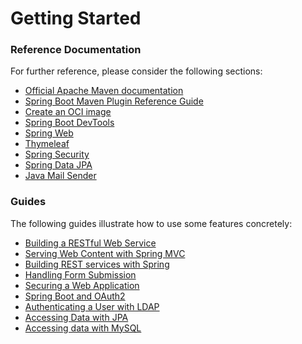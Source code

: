 # Getting Started

### Reference Documentation
For further reference, please consider the following sections:

* [Official Apache Maven documentation](https://maven.apache.org/guides/index.html)
* [Spring Boot Maven Plugin Reference Guide](https://docs.spring.io/spring-boot/docs/2.7.15/maven-plugin/reference/html/)
* [Create an OCI image](https://docs.spring.io/spring-boot/docs/2.7.15/maven-plugin/reference/html/#build-image)
* [Spring Boot DevTools](https://docs.spring.io/spring-boot/docs/2.7.15/reference/htmlsingle/index.html#using.devtools)
* [Spring Web](https://docs.spring.io/spring-boot/docs/2.7.15/reference/htmlsingle/index.html#web)
* [Thymeleaf](https://docs.spring.io/spring-boot/docs/2.7.15/reference/htmlsingle/index.html#web.servlet.spring-mvc.template-engines)
* [Spring Security](https://docs.spring.io/spring-boot/docs/2.7.15/reference/htmlsingle/index.html#web.security)
* [Spring Data JPA](https://docs.spring.io/spring-boot/docs/2.7.15/reference/htmlsingle/index.html#data.sql.jpa-and-spring-data)
* [Java Mail Sender](https://docs.spring.io/spring-boot/docs/2.7.15/reference/htmlsingle/index.html#io.email)

### Guides
The following guides illustrate how to use some features concretely:

* [Building a RESTful Web Service](https://spring.io/guides/gs/rest-service/)
* [Serving Web Content with Spring MVC](https://spring.io/guides/gs/serving-web-content/)
* [Building REST services with Spring](https://spring.io/guides/tutorials/rest/)
* [Handling Form Submission](https://spring.io/guides/gs/handling-form-submission/)
* [Securing a Web Application](https://spring.io/guides/gs/securing-web/)
* [Spring Boot and OAuth2](https://spring.io/guides/tutorials/spring-boot-oauth2/)
* [Authenticating a User with LDAP](https://spring.io/guides/gs/authenticating-ldap/)
* [Accessing Data with JPA](https://spring.io/guides/gs/accessing-data-jpa/)
* [Accessing data with MySQL](https://spring.io/guides/gs/accessing-data-mysql/)

